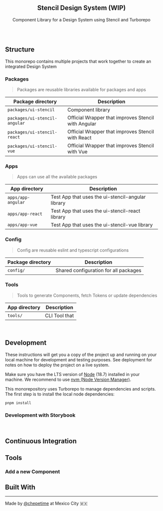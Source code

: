 <div align="center">
  <h2 align="center"><strong>Stencil Design System (WIP)</strong></h2>
  <p align="center">
    Component Library for a Design System using Stencil and Turborepo
  </p>

</div>

<br/>
<br/>

## Structure

This monorepo contains multiple projects that work together to create an integrated Design System

### Packages

> Packages are reusable libraries available for packages and apps

| Package directory             | Description                                         |
| ----------------------------- | --------------------------------------------------- |
| `packages/ui-stencil`         | Component library                                   |
| `packages/ui-stencil-angular` | Official Wrapper that improves Stencil with Angular |
| `packages/ui-stencil-react`   | Official Wrapper that improves Stencil with React   |
| `packages/ui-stencil-vue`     | Official Wrapper that improves Stencil with Vue     |

### Apps

> Apps can use all the available packages

| App directory      | Description                                       |
| ------------------ | ------------------------------------------------- |
| `apps/app-angular` | Test App that uses the ui-stencil-angular library |
| `apps/app-react`   | Test App that uses the ui-stencil-react library   |
| `apps/app-vue`     | Test App that uses the ui-stencil-vue library     |

### Config

> Config are reusable eslint and typescript configurations

| Package directory | Description                           |
| ----------------- | ------------------------------------- |
| `config/`         | Shared configuration for all packages |

### Tools

> Tools to generate Components, fetch Tokens or update dependencies

| App directory | Description   |
| ------------- | ------------- |
| `tools/`      | CLI Tool that |

<br/>

## Development

These instructions will get you a copy of the project up and running on your local machine for development and testing purposes. See deployment for notes on how to deploy the project on a live system.

Make sure you have the LTS version of [Node](https://nodejs.dev/) (18.7) installed in your machine. We recommend to use [nvm (Node Version Manager)](https://github.com/nvm-sh/nvm).

This monorepository uses Turborepo to manage dependencies and scripts. The first step is to install the local node dependencies:

```sh
pnpm install
```

### Development with Storybook

<br/>

## Continuous Integration

## Tools

### Add a new Component

## Built With

---

Made by [@chepetime](https://github.com/chepetimetime) at Mexico City 🇲🇽

